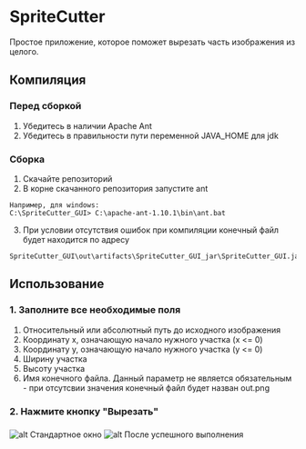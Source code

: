 # SpriteCutter
Простое приложение, которое поможет вырезать часть изображения из целого.
## Компиляция
### Перед сборкой
  1. Убедитесь в наличии Apache Ant
  2. Убедитесь в правильности пути переменной JAVA_HOME для jdk
### Сборка
  1. Скачайте репозиторий
  2. В корне скачанного репозитория запустите ant
  ```
  Например, для windows:
  C:\SpriteCutter_GUI> C:\apache-ant-1.10.1\bin\ant.bat
  ```
  3. При условии отсутствия ошибок при компиляции конечный файл будет находится по адресу
  ```
  SpriteCutter_GUI\out\artifacts\SpriteCutter_GUI_jar\SpriteCutter_GUI.jar
  ```
## Использование
### 1. Заполните все необходимые поля
  1. Относительный или абсолютный путь до исходного изображения
  2. Координату x, означающую начало нужного участка (x <= 0)
  3. Координату y, означающую начало нужного участка (y <= 0)
  4. Ширину участка
  5. Высоту участка
  6. Имя конечного файла. Данный параметр не является обязательным - при отсутсвии значения конечный файл будет назван out.png
### 2. Нажмите кнопку "Вырезать"
###
![alt Стандартное окно](http://res.cloudinary.com/dbpfaoy8w/image/upload/v1494361524/SplitCutter_README_img1_kniyb7.png)
![alt После успешного выполнения](http://res.cloudinary.com/dbpfaoy8w/image/upload/v1494361524/SplitCutter_README_img2_jbgtlq.png)
